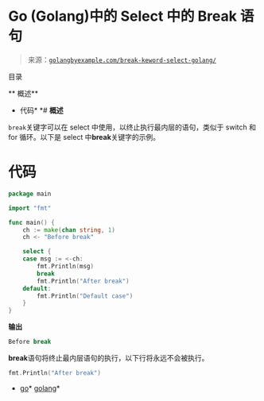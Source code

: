 <!--yml

类别: 未分类

date: 2024-10-13 06:23:58

-->

# Go (Golang)中的 Select 中的 Break 语句

> 来源：[`golangbyexample.com/break-keword-select-golang/`](https://golangbyexample.com/break-keword-select-golang/)

目录

**   概述**

+   代码*  *# **概述**

`break`关键字可以在 select 中使用，以终止执行最内层的语句，类似于 switch 和 for 循环。以下是 select 中**break**关键字的示例。

# **代码**

```go
package main

import "fmt"

func main() {
	ch := make(chan string, 1)
	ch <- "Before break"

	select {
	case msg := <-ch:
		fmt.Println(msg)
		break
		fmt.Println("After break")
	default:
		fmt.Println("Default case")
	}
}
```

**输出**

```go
Before break
```

**break**语句将终止最内层语句的执行，以下行将永远不会被执行。

```go
fmt.Println("After break")
```

+   [go](https://golangbyexample.com/tag/go/)*   [golang](https://golangbyexample.com/tag/golang/)*
